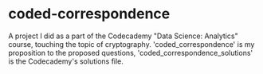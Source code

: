 # coded-correspondence
A project I did as a part of the Codecademy "Data Science: Analytics" course, touching the topic of cryptography.
'coded_correspondence' is my proposition to the proposed questions, 'coded_correspondence_solutions' is the Codecademy's solutions file.
